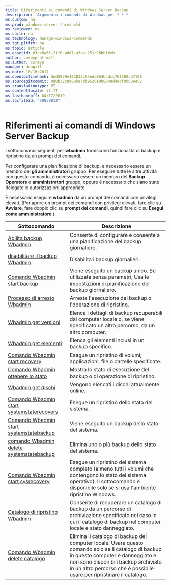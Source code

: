 ```yaml
---
title: Riferimenti ai comandi di Windows Server Backup
description: 'Argomento i comandi di Windows per * * *- '
ms.custom: na
ms.prod: windows-server-threshold
ms.reviewer: na
ms.suite: na
ms.technology: manage-windows-commands
ms.tgt_pltfrm: na
ms.topic: article
ms.assetid: 03de0a65-21f0-4dd7-a3ae-251c98bbf6eb
author: coreyp-at-msft
ms.author: coreyp
manager: dongill
ms.date: 10/16/2017
ms.openlocfilehash: ded5039e122832c95eda864bcdcc76f580ca7108
ms.sourcegitcommit: 0d0b32c8986ba7db9536e0b8648d4ddf9b03e452
ms.translationtype: MT
ms.contentlocale: it-IT
ms.lasthandoff: 04/17/2019
ms.locfileid: "59839812"
---
```

# <a name="windows-server-backup-command-reference"></a>Riferimenti ai comandi di Windows Server Backup



I sottocomandi seguenti per **wbadmin** forniscono funzionalità di backup e ripristino da un prompt dei comandi.

Per configurare una pianificazione di backup, è necessario essere un membro del **gli amministratori** gruppo. Per eseguire tutte le altre attività con questo comando, è necessario essere un membro del **Backup Operators** o **amministratori** gruppo, oppure è necessario che siano state delegate le autorizzazioni appropriate.

È necessario eseguire **wbadmin** da un prompt dei comandi con privilegi elevati. (Per aprire un prompt dei comandi con privilegi elevati, fare clic su **Avviare**, fare doppio clic su **prompt dei comandi**, quindi fare clic su **Esegui come amministratore**.)

|Sottocomando|Descrizione|
|----------|-----------|
|[Abilita backup Wbadmin](wbadmin-enable-backup.md)|Consente di configurare e consente a una pianificazione del backup giornaliero.|
|[disabilitare il backup Wbadmin](wbadmin-disable-backup.md)|Disabilita i backup giornalieri.|
|[Comando Wbadmin start backup](wbadmin-start-backup.md)|Viene eseguito un backup unico. Se utilizzata senza parametri, Usa le impostazioni di pianificazione del backup giornaliero.|
|[Processo di arresto Wbadmin](wbadmin-stop-job.md)|Arresta l'esecuzione del backup o l'operazione di ripristino.|
|[Wbadmin get versioni](wbadmin-get-versions.md)|Elenca i dettagli di backup recuperabili dal computer locale o, se viene specificato un altro percorso, da un altro computer.|
|[Wbadmin get elementi](wbadmin-get-items.md)|Elenca gli elementi inclusi in un backup specifico.|
|[Comando Wbadmin start recovery](wbadmin-start-recovery.md)|Esegue un ripristino di volumi, applicazioni, file o cartelle specificate.|
|[Comando Wbadmin ottenere lo stato](wbadmin-get-status.md)|Mostra lo stato di esecuzione del backup o di operazione di ripristino.|
|[Wbadmin get dischi](wbadmin-get-disks.md)|Vengono elencati i dischi attualmente online.|
|[Comando Wbadmin start systemstaterecovery](wbadmin-start-systemstaterecovery.md)|Esegue un ripristino dello stato del sistema.|
|[Comando Wbadmin start systemstatebackup](wbadmin-start-systemstatebackup.md)|Viene eseguito un backup dello stato del sistema.|
|[comando Wbadmin delete systemstatebackup](wbadmin-delete-systemstatebackup.md)|Elimina uno o più backup dello stato del sistema.|
|[Comando Wbadmin start sysrecovery](wbadmin-start-sysrecovery.md)|Esegue un ripristino del sistema completo (almeno tutti i volumi che contengono lo stato del sistema operativo). Il sottocomando è disponibile solo se si usa l'ambiente ripristino Windows.|
|[Catalogo di ripristino Wbadmin](wbadmin-restore-catalog.md)|Consente di recuperare un catalogo di backup da un percorso di archiviazione specificato nel caso in cui il catalogo di backup nel computer locale è stato danneggiato.|
|[Comando Wbadmin delete catalogo](wbadmin-delete-catalog.md)|Elimina il catalogo di backup del computer locale. Usare questo comando solo se il catalogo di backup in questo computer è danneggiato e non sono disponibili backup archiviato in un altro percorso che è possibile usare per ripristinare il catalogo.|